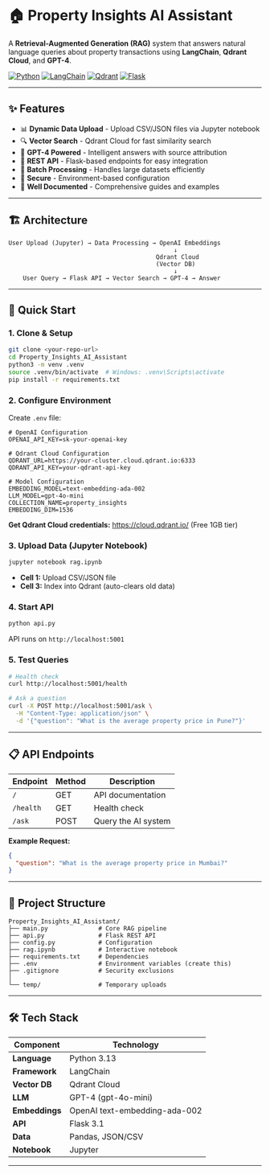 # 🏠 Property Insights AI Assistant

A **Retrieval-Augmented Generation (RAG)** system that answers natural language queries about property transactions using **LangChain**, **Qdrant Cloud**, and **GPT-4**.

[![Python](https://img.shields.io/badge/Python-3.13-blue.svg)](https://www.python.org/)
[![LangChain](https://img.shields.io/badge/LangChain-Latest-green.svg)](https://www.langchain.com/)
[![Qdrant](https://img.shields.io/badge/Qdrant-Cloud-purple.svg)](https://cloud.qdrant.io/)
[![Flask](https://img.shields.io/badge/Flask-3.1-red.svg)](https://flask.palletsprojects.com/)

---

## ✨ Features

- 📊 **Dynamic Data Upload** - Upload CSV/JSON files via Jupyter notebook
- 🔍 **Vector Search** - Qdrant Cloud for fast similarity search
- 🤖 **GPT-4 Powered** - Intelligent answers with source attribution
- 🚀 **REST API** - Flask-based endpoints for easy integration
- 🎯 **Batch Processing** - Handles large datasets efficiently
- 🔐 **Secure** - Environment-based configuration
- 📝 **Well Documented** - Comprehensive guides and examples

---

## 🏗️ Architecture

```
User Upload (Jupyter) → Data Processing → OpenAI Embeddings
                                              ↓
                                         Qdrant Cloud
                                         (Vector DB)
                                              ↓
    User Query → Flask API → Vector Search → GPT-4 → Answer
```

---

## 🚀 Quick Start

### 1. **Clone & Setup**

```bash
git clone <your-repo-url>
cd Property_Insights_AI_Assistant
python3 -m venv .venv
source .venv/bin/activate  # Windows: .venv\Scripts\activate
pip install -r requirements.txt
```

### 2. **Configure Environment**

Create `.env` file:

```env
# OpenAI Configuration
OPENAI_API_KEY=sk-your-openai-key

# Qdrant Cloud Configuration
QDRANT_URL=https://your-cluster.cloud.qdrant.io:6333
QDRANT_API_KEY=your-qdrant-api-key

# Model Configuration
EMBEDDING_MODEL=text-embedding-ada-002
LLM_MODEL=gpt-4o-mini
COLLECTION_NAME=property_insights
EMBEDDING_DIM=1536
```

**Get Qdrant Cloud credentials:** https://cloud.qdrant.io/ (Free 1GB tier)

### 3. **Upload Data (Jupyter Notebook)**

```bash
jupyter notebook rag.ipynb
```

- **Cell 1:** Upload CSV/JSON file
- **Cell 3:** Index into Qdrant (auto-clears old data)

### 4. **Start API**

```bash
python api.py
```

API runs on `http://localhost:5001`

### 5. **Test Queries**

```bash
# Health check
curl http://localhost:5001/health

# Ask a question
curl -X POST http://localhost:5001/ask \
  -H "Content-Type: application/json" \
  -d '{"question": "What is the average property price in Pune?"}'
```

---

## 📋 API Endpoints

| Endpoint | Method | Description |
|----------|--------|-------------|
| `/` | GET | API documentation |
| `/health` | GET | Health check |
| `/ask` | POST | Query the AI system |

**Example Request:**
```json
{
  "question": "What is the average property price in Mumbai?"
}
```

---

## 📂 Project Structure

```
Property_Insights_AI_Assistant/
├── main.py              # Core RAG pipeline
├── api.py               # Flask REST API
├── config.py            # Configuration
├── rag.ipynb            # Interactive notebook
├── requirements.txt     # Dependencies
├── .env                 # Environment variables (create this)
├── .gitignore           # Security exclusions       
│
└── temp/                # Temporary uploads
```

---



## 🛠️ Tech Stack

| Component | Technology |
|-----------|------------|
| **Language** | Python 3.13 |
| **Framework** | LangChain |
| **Vector DB** | Qdrant Cloud |
| **LLM** | GPT-4 (gpt-4o-mini) |
| **Embeddings** | OpenAI text-embedding-ada-002 |
| **API** | Flask 3.1 |
| **Data** | Pandas, JSON/CSV |
| **Notebook** | Jupyter |

---


